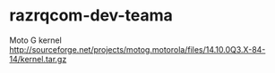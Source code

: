 # razrqcom-dev-teama
Moto G kernel http://sourceforge.net/projects/motog.motorola/files/14.10.0Q3.X-84-14/kernel.tar.gz
